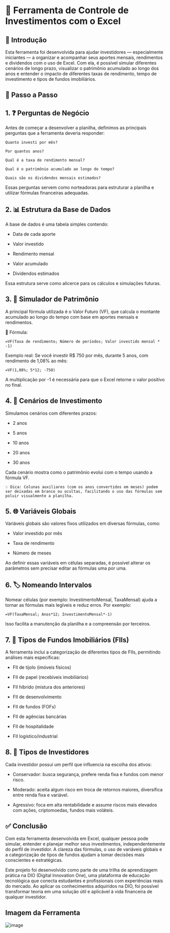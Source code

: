 
# 💸 Ferramenta de Controle de Investimentos com o Excel

## 📘 Introdução
Esta ferramenta foi desenvolvida para ajudar investidores — especialmente iniciantes — a organizar e acompanhar seus aportes mensais, rendimentos e dividendos com o uso de Excel. Com ela, é possível simular diferentes cenários de longo prazo, visualizar o patrimônio acumulado ao longo dos anos e entender o impacto de diferentes taxas de rendimento, tempo de investimento e tipos de fundos imobiliários. 

## 🧭 Passo a Passo

## 1. ❓ Perguntas de Negócio
Antes de começar a desenvolver a planilha, definimos as principais perguntas que a ferramenta deveria responder:

    Quanto investi por mês?

    Por quantos anos?

    Qual é a taxa de rendimento mensal?

    Qual é o patrimônio acumulado ao longo do tempo?

    Quais são os dividendos mensais estimados?

Essas perguntas servem como norteadoras para estruturar a planilha e utilizar fórmulas financeiras adequadas.

## 2. 📊 Estrutura da Base de Dados
A base de dados é uma tabela simples contendo:

- Data de cada aporte

- Valor investido

- Rendimento mensal

- Valor acumulado

- Dividendos estimados

Essa estrutura serve como alicerce para os cálculos e simulações futuras.

## 3. 🧮 Simulador de Patrimônio
A principal fórmula utilizada é o Valor Futuro (VF), que calcula o montante acumulado ao longo do tempo com base em aportes mensais e rendimentos.

📌 Fórmula:

    =VF(Taxa de rendimento; Número de períodos; Valor investido mensal * -1)

Exemplo real:
Se você investir R$ 750 por mês, durante 5 anos, com rendimento de 1,08% ao mês:

    =VF(1,08%; 5*12; -750)

A multiplicação por -1 é necessária para que o Excel retorne o valor positivo no final.

## 4. 🔮 Cenários de Investimento
Simulamos cenários com diferentes prazos:

- 2 anos

- 5 anos

- 10 anos

- 20 anos

- 30 anos

Cada cenário mostra como o patrimônio evolui com o tempo usando a fórmula VF.

    💡 Dica: Colunas auxiliares (com os anos convertidos em meses) podem ser deixadas em branco ou ocultas, facilitando o uso das fórmulas sem poluir visualmente a planilha.

## 5. 🌐 Variáveis Globais
Variáveis globais são valores fixos utilizados em diversas fórmulas, como:

- Valor investido por mês

- Taxa de rendimento

- Número de meses

Ao definir essas variáveis em células separadas, é possível alterar os parâmetros sem precisar editar as fórmulas uma por uma.

## 6. 🏷️ Nomeando Intervalos
Nomear células (por exemplo: InvestimentoMensal, TaxaMensal) ajuda a tornar as fórmulas mais legíveis e reduz erros. Por exemplo:

    =VF(TaxaMensal; Anos*12; InvestimentoMensal*-1)

Isso facilita a manutenção da planilha e a compreensão por terceiros.

## 7. 🏢 Tipos de Fundos Imobiliários (FIIs)
A ferramenta inclui a categorização de diferentes tipos de FIIs, permitindo análises mais específicas:

- FII de tijolo (imóveis físicos)

- FII de papel (recebíveis imobiliários)

- FII híbrido (mistura dos anteriores)

- FII de desenvolvimento

- FII de fundos (FOFs)

- FII de agências bancárias

- FII de hospitalidade

- FII logístico/industrial

## 8. 🧠 Tipos de Investidores
Cada investidor possui um perfil que influencia na escolha dos ativos:

- Conservador: busca segurança, prefere renda fixa e fundos com menor risco.

- Moderado: aceita algum risco em troca de retornos maiores, diversifica entre renda fixa e variável.

- Agressivo: foca em alta rentabilidade e assume riscos mais elevados com ações, criptomoedas, fundos mais voláteis.

## ✅ Conclusão
Com esta ferramenta desenvolvida em Excel, qualquer pessoa pode simular, entender e planejar melhor seus investimentos, independentemente do perfil de investidor. A clareza das fórmulas, o uso de variáveis globais e a categorização de tipos de fundos ajudam a tomar decisões mais conscientes e estratégicas.

Este projeto foi desenvolvido como parte de uma trilha de aprendizagem prática na DIO (Digital Innovation One), uma plataforma de educação tecnológica que conecta estudantes e profissionais com experiências reais do mercado. Ao aplicar os conhecimentos adquiridos na DIO, foi possível transformar teoria em uma solução útil e aplicável à vida financeira de qualquer investidor.

## Imagem da Ferramenta 

![image](https://github.com/user-attachments/assets/55facf68-9c96-450c-bfc9-a7068743d996)

